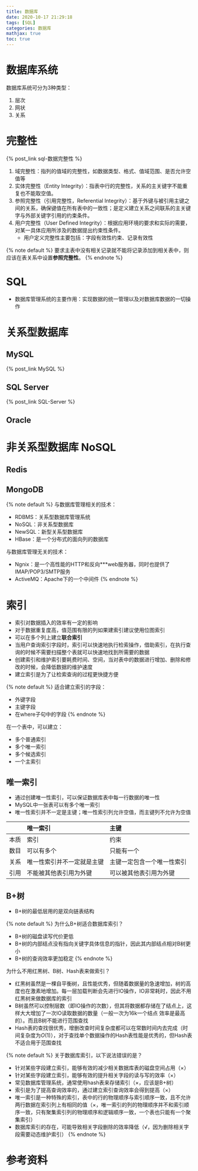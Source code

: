 ```yaml
---
title: 数据库
date: 2020-10-17 21:29:18
tags: [SQL]
categories: 数据库
mathjax: true
toc: true
---
```


<center></center>
<!--more-->

# 数据库系统
数据库系统可分为3种类型：
1. 层次
2. 网状
3. 关系

# 完整性
{% post_link sql-数据完整性 %}

1. 域完整性：指列的值域的完整性，如数据类型、格式、值域范围、是否允许空值等
2. 实体完整性（Entity Integrity）：指表中行的完整性，关系的主关键字不能重复也不能取空值。
3. 参照完整性（引用完整性，Referential Integrity）：基于外键与被引用主键之间的关系，确保键值在所有表中的一致性；是定义建立关系之间联系的主关键字与外部关键字引用的约束条件。
4. 用户完整性（User Defined Integrity）：根据应用环境的要求和实际的需要，对某一具体应用所涉及的数据提出约束性条件。
   - 用户定义完整性主要包括：字段有效性约束、记录有效性

{% note default %}
要求主表中没有相关记录就不能将记录添加到相关表中，则应该在表关系中设置**参照完整性**。
{% endnote %}

# SQL
- 数据库管理系统的主要作用：实现数据的统一管理以及对数据库数据的一切操作


# 关系型数据库
## MySQL
{% post_link MySQL %}

## SQL Server
{% post_link SQL-Server %}

## Oracle

# 非关系型数据库 NoSQL
## Redis

## MongoDB

{% note default %}
与数据库管理相关的技术：
- RDBMS：关系型数据库管理系统
- NoSQL：非关系型数据库
- NewSQL：新型关系型数据库
- HBase：是一个分布式的面向列的数据库

与数据库管理无关的技术：
- Ngnix：是一个高性能的HTTP和反向***web服务器，同时也提供了IMAP/POP3/SMTP服务
- ActiveMQ：Apache下的一个中间件
{% endnote %}

# 索引
- 索引对数据插入的效率有一定的影响
- 对于数据重复度高，值范围有限的列如果建索引建议使用位图索引
- 可以在多个列上建立**联合索引**
- 当用户查询索引字段时，索引可以快速地执行检索操作，借助索引，在执行查询的时候不需要扫描整个表就可以快速地找到所需要的数据
- 创建索引和维护索引要耗费时间、空间，当对表中的数据进行增加、删除和修改的时候，会降低数据的维护速度
- 建立索引是为了让检索查询的过程更快捷方便

{% note default %}
适合建立索引的字段：
- 外键字段
- 主键字段
- 在where子句中的字段
{% endnote %}

在一个表中，可以建立：
- 多个普通索引
- 多个唯一索引
- 多个候选索引
- 一个主索引

## 唯一索引
- 通过创建唯一性索引，可以保证数据库表中每一行数据的唯一性
- MySQL中一张表可以有多个唯一索引
- 唯一性索引并不一定是主键；唯一性索引列允许空值，而主键列不允许为空值

||唯一索引|主键|
|:---:|:----|:-----|
|本质|索引|约束|
|数目|可以有多个|只能有一个|
|关系|唯一性索引并不一定就是主键|主键一定包含一个唯一性索引|
|引用|不能被其他表引用为外键|可以被其他表引用为外键|


## B+树
- B+树的最低层用的是双向链表结构

{% note default %}
为什么B+树适合数据库索引？
- B+树的磁盘读写代价更低
- B+树的内部结点没有指向关键字具体信息的指针，因此其内部结点相对B树更小
- B+树的查询效率更加稳定
{% endnote %}

为什么不用红黑树、B树、Hash表来做索引？
- 红黑树虽然是一棵自平衡树，且性能优秀，但随着数据量的急速增加，树的高度也在激素地增加。每一层加载判断会先进行IO操作，IO非常耗时，因此不用红黑树来做数据库的索引
- B树虽然可以控制层数（即IO操作的次数），但其将数据都存储在了结点上，这样大大增加了一次IO读取数据的数量（一般一次为16k一个结点 效率是最高的）。而且B树不能进行范围查找
- Hash表的查找很优秀，增删改查时间复杂度都可以在常数时间内去完成（时间复杂度为$O(1)$），对于查找单个数据操作的Hash表性能是优秀的，但Hash表不适合用于范围查找

{% note default %}
关于数据库索引，以下说法错误的是？
- 针对某些字段建立索引，能够有效的减少相关数据库表的磁盘空间占用（×）
- 针对某些字段建立索引，能够有效的提升相关字段的读与写的效率（×）
- 常见数据库管理系统，通常使用hash表来存储索引（×，应该是B+树）
- 索引是为了提高查询效率的，通过建立索引查询效率会得到提高（×）
- 唯一索引是一种特殊的索引，表中的行的物理顺序与索引顺序一致，且不允许两行数据在索引列上有相同的值（×，唯一索引的列的物理顺序并不和索引顺序一致，只有聚集索引列的物理顺序和逻辑顺序一致，一个表也只能有一个聚集索引）
- 数据库索引的存在，可能导致相关字段删除的效率降低（√，因为删除相关字段需要动态维护索引）
{% endnote %}

# 参考资料
